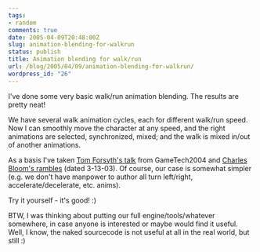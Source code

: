 ```yaml
---
tags:
- random
comments: true
date: 2005-04-09T20:48:00Z
slug: animation-blending-for-walkrun
status: publish
title: Animation blending for walk/run
url: /blog/2005/04/09/animation-blending-for-walkrun/
wordpress_id: "26"
---
```


I've done some very basic walk/run animation blending. The results are pretty neat!

We have several walk animation cycles, each for different walk/run speed. Now I can smoothly move the character at any speed, and the right animations are selected, synchronized, mixed; and the walk is mixed in/out of another animations.

As a basis I've taken [Tom Forsyth's talk](http://eelpi.gotdns.org/papers/how_to_walk.ppt.zip) from GameTech2004 and [Charles Bloom's rambles](http://cbloom.com/3d/rambles.html) (dated 3-13-03). Of course, our case is somewhat simpler (e.g. we don't have manpower to author all turn left/right, accelerate/decelerate, etc. anims).

Try it yourself - it's good! :)

BTW, I was thinking about putting our full engine/tools/whatever somewhere, in case anyone is interested or maybe would find it useful. Well, I know, the naked sourcecode is not useful at all in the real world, but still :)


